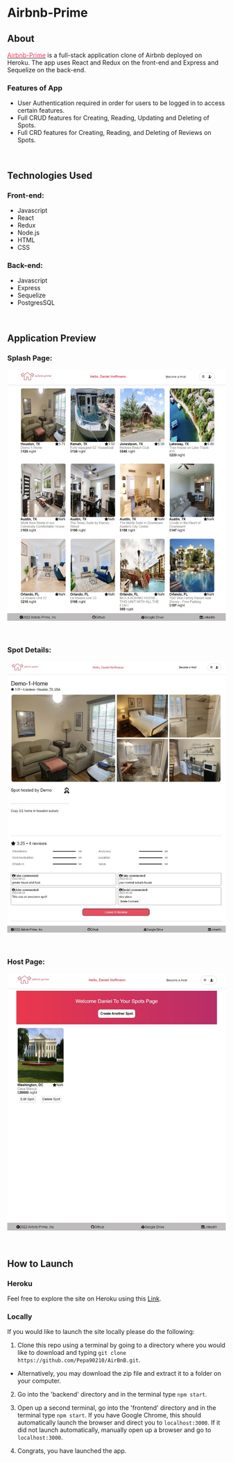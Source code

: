 # Airbnb-Prime

## About

[<font color=#FF385C>Airbnb-Prime</font>](https://airbnb-prime.herokuapp.com/) is a full-stack application clone of Airbnb deployed on Heroku.  The app uses React and Redux on the front-end and Express and Sequelize on the back-end.

### Features of App
* User Authentication required in order for users to be logged in to access certain features.
* Full CRUD features for Creating, Reading, Updating and Deleting of Spots.
* Full CRD features for Creating, Reading, and Deleting of Reviews on Spots.

<br>

## Technologies Used

### Front-end:
* Javascript
* React
* Redux
* Node.js
* HTML
* CSS

### Back-end:
* Javascript
* Express
* Sequelize
* PostgresSQL

<br>

## Application Preview

### Splash Page:
![Splash-Page](./PreviewImages/splash-page.jpg)

<br>

### Spot Details:
![Spot Details](./PreviewImages/spot-details-page.jpg)

<br>

### Host Page:
![Host Page](./PreviewImages/host-page.jpg)

<br>

## How to Launch

### Heroku
Feel free to explore the site on Heroku using this [Link](https://airbnb-prime.herokuapp.com/).

### Locally
If you would like to launch the site locally please do the following:

1. Clone this repo using a terminal by going to a directory where you would like to download and typing `git clone https://github.com/Pepa90210/AirBnB.git`.
* Alternatively, you may download the zip file and extract it to a folder on your computer.

2. Go into the 'backend' directory and in the terminal type `npm start`.

3. Open up a second terminal, go into the 'frontend' directory and in the terminal type `npm start`.  If you have Google Chrome, this should automatically launch the browser and direct you to `localhost:3000`.  If it did not launch automatically, manually open up a browser and go to `localhost:3000`.

4. Congrats, you have launched the app.
